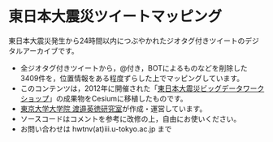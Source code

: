 # 東日本大震災ツイートマッピング

東日本大震災発生から24時間以内につぶやかれたジオタグ付きツイートのデジタルアーカイブです。
- 全ジオタグ付きツイートから，@付き，BOTによるものなどを削除した3409件を，位置情報をある程度ずらした上でマッピングしています。
- このコンテンツは，2012年に開催された「[東日本大震災ビッグデータワークショップ](https://sites.google.com/site/prj311/)」の成果物をCesiumに移植したものです。
- [東京大学大学院 渡邉英徳研究室](https://labo.wtnv.jp/)が作成・運営しています。
- ソースコードはコメントを参考に改修の上，自由にお使いください。
- お問い合わせは hwtnv(at)iii.u-tokyo.ac.jp まで
